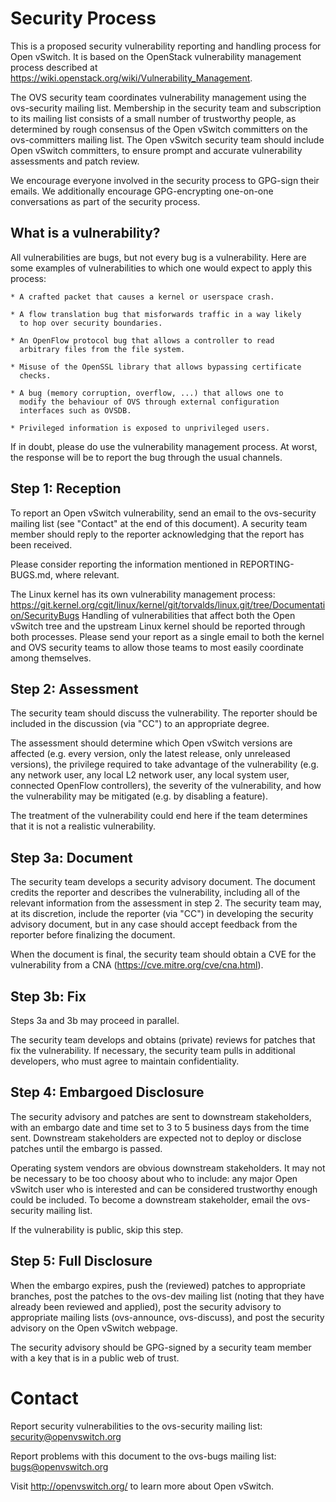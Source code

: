 Security Process
================

This is a proposed security vulnerability reporting and handling
process for Open vSwitch.  It is based on the OpenStack vulnerability
management process described at
https://wiki.openstack.org/wiki/Vulnerability_Management.

The OVS security team coordinates vulnerability management using the
ovs-security mailing list.  Membership in the security team and
subscription to its mailing list consists of a small number of
trustworthy people, as determined by rough consensus of the Open
vSwitch committers on the ovs-committers mailing list.  The Open
vSwitch security team should include Open vSwitch committers, to
ensure prompt and accurate vulnerability assessments and patch review.

We encourage everyone involved in the security process to GPG-sign
their emails.  We additionally encourage GPG-encrypting one-on-one
conversations as part of the security process.


What is a vulnerability?
------------------------

All vulnerabilities are bugs, but not every bug is a vulnerability.
Here are some examples of vulnerabilities to which one would expect to
apply this process:

    * A crafted packet that causes a kernel or userspace crash.

    * A flow translation bug that misforwards traffic in a way likely
      to hop over security boundaries.

    * An OpenFlow protocol bug that allows a controller to read
      arbitrary files from the file system.

    * Misuse of the OpenSSL library that allows bypassing certificate
      checks.

    * A bug (memory corruption, overflow, ...) that allows one to
      modify the behaviour of OVS through external configuration
      interfaces such as OVSDB.

    * Privileged information is exposed to unprivileged users.

If in doubt, please do use the vulnerability management process.  At
worst, the response will be to report the bug through the usual
channels.


Step 1: Reception
-----------------

To report an Open vSwitch vulnerability, send an email to the
ovs-security mailing list (see "Contact" at the end of this document).
A security team member should reply to the reporter acknowledging that
the report has been received.

Please consider reporting the information mentioned in
REPORTING-BUGS.md, where relevant.

The Linux kernel has its own vulnerability management process:
https://git.kernel.org/cgit/linux/kernel/git/torvalds/linux.git/tree/Documentation/SecurityBugs
Handling of vulnerabilities that affect both the Open vSwitch tree and
the upstream Linux kernel should be reported through both processes.
Please send your report as a single email to both the kernel and OVS
security teams to allow those teams to most easily coordinate among
themselves.


Step 2: Assessment
------------------

The security team should discuss the vulnerability.  The reporter
should be included in the discussion (via "CC") to an appropriate
degree.

The assessment should determine which Open vSwitch versions are
affected (e.g. every version, only the latest release, only unreleased
versions), the privilege required to take advantage of the
vulnerability (e.g. any network user, any local L2 network user, any
local system user, connected OpenFlow controllers), the severity of
the vulnerability, and how the vulnerability may be mitigated (e.g. by
disabling a feature).

The treatment of the vulnerability could end here if the team
determines that it is not a realistic vulnerability.


Step 3a: Document
----------------

The security team develops a security advisory document.  The document
credits the reporter and describes the vulnerability, including all of
the relevant information from the assessment in step 2.  The security
team may, at its discretion, include the reporter (via "CC") in
developing the security advisory document, but in any case should
accept feedback from the reporter before finalizing the document.

When the document is final, the security team should obtain a CVE for
the vulnerability from a CNA (https://cve.mitre.org/cve/cna.html).


Step 3b: Fix
------------

Steps 3a and 3b may proceed in parallel.

The security team develops and obtains (private) reviews for patches
that fix the vulnerability.  If necessary, the security team pulls in
additional developers, who must agree to maintain confidentiality.


Step 4: Embargoed Disclosure
----------------------------

The security advisory and patches are sent to downstream stakeholders,
with an embargo date and time set to 3 to 5 business days from the
time sent.  Downstream stakeholders are expected not to deploy or
disclose patches until the embargo is passed.

Operating system vendors are obvious downstream stakeholders.  It may
not be necessary to be too choosy about who to include: any major Open
vSwitch user who is interested and can be considered trustworthy
enough could be included.  To become a downstream stakeholder, email
the ovs-security mailing list.

If the vulnerability is public, skip this step.


Step 5: Full Disclosure
-----------------------

When the embargo expires, push the (reviewed) patches to appropriate
branches, post the patches to the ovs-dev mailing list (noting that
they have already been reviewed and applied), post the security
advisory to appropriate mailing lists (ovs-announce, ovs-discuss), and
post the security advisory on the Open vSwitch webpage.

The security advisory should be GPG-signed by a security team member
with a key that is in a public web of trust.


Contact 
=======

Report security vulnerabilities to the ovs-security mailing list:
security@openvswitch.org

Report problems with this document to the ovs-bugs mailing list:
bugs@openvswitch.org

Visit http://openvswitch.org/ to learn more about Open vSwitch.
